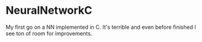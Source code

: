 # NeuralNetworkC
My first go on a NN implemented in C. It's terrible and even before finished I see ton of room for improvements.
